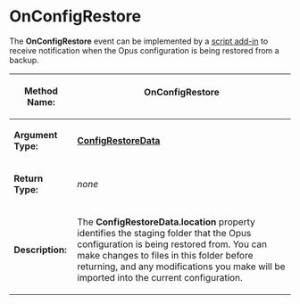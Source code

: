 # OnConfigRestore

The **OnConfigRestore** event can be implemented by a [script add-in](/Manual/scripting/script_add-ins/README.md) to receive notification when the Opus configuration is being restored from a backup.

<table>
<thead><tr><th>

**Method Name:**</th><th>
OnConfigRestore
</th></tr></thead><tbody><tr><td>

**Argument Type:**</td><td>

**[ConfigRestoreData](../scripting_objects/configrestoredata.md)**
</td></tr><tr><td>

**Return Type:**</td><td>

*none*
</td></tr><tr><td>

**Description:**</td><td>

The **ConfigRestoreData.location** property identifies the staging folder that the Opus configuration is being restored from. You can make changes to files in this folder before returning, and any modifications you make will be imported into the current configuration.
</td></tr></tbody>
</table>

